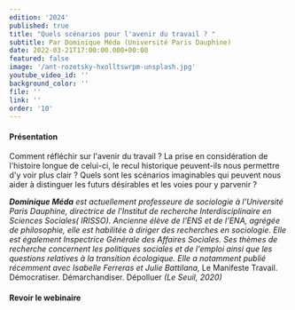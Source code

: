 ```yaml
---
edition: '2024'
published: true
title: "Quels scénarios pour l'avenir du travail ? "
subtitle: Par Dominique Méda (Université Paris Dauphine)
date: 2022-03-21T17:00:00.000+00:00
featured: false
image: '/ant-rozetsky-hxolltswrpm-unsplash.jpg'
youtube_video_id: ''
background_color: ''
file: ''
link: ''
order: '10'
---
```


#### Présentation

Comment réfléchir sur l'avenir du travail ? La prise en considération de l'histoire longue de celui-ci, le recul historique peuvent-ils nous permettre d'y voir plus clair ? Quels sont les scénarios imaginables qui peuvent nous aider à distinguer les futurs désirables et les voies pour y parvenir ?

**_Dominique Méda_** _est actuellement professeure de sociologie à l’Université Paris Dauphine, directrice de l'Institut de recherche Interdisciplinaire en Sciences Sociales( IRISSO). Ancienne élève de l’ENS et de l’ENA, agrégée de philosophie, elle est habilitée à diriger des recherches en sociologie. Elle est également Inspectrice Générale des Affaires Sociales. Ses thèmes de recherche concernent les politiques sociales et de l'emploi ainsi que les questions relatives à la transition écologique. Elle a notamment publié récemment avec Isabelle Ferreras et Julie Battilana,_ Le Manifeste Travail. Démocratiser. Démarchandiser. Dépolluer _(Le Seuil, 2020)_

#### Revoir le webinaire

<YoutubeEmbedded yt="P8tZ9AEA61E" caption ="Quels scénarios pour l'avenir du travail ? Par Dominique Méda (Université Paris Dauphine)"></YoutubeEmbedded>

#####
